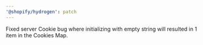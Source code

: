 ```yaml
---
'@shopify/hydrogen': patch
---
```


Fixed server Cookie bug where initializing with empty string will resulted in 1 item in the Cookies Map.
